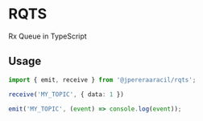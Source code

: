 # RQTS
Rx Queue in TypeScript

## Usage

```typescript
import { emit, receive } from '@jpereraaracil/rqts';

receive('MY_TOPIC', { data: 1 })

emit('MY_TOPIC', (event) => console.log(event));
```
